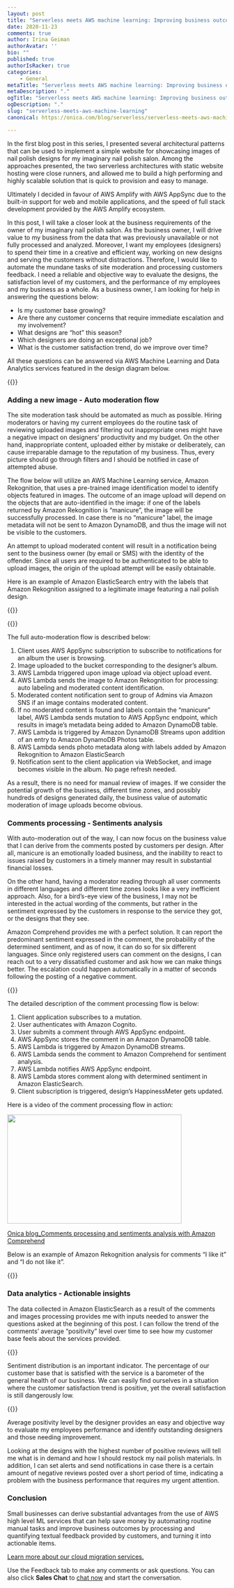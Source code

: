```yaml
---
layout: post
title: "Serverless meets AWS machine learning: Improving business outcomes with Amazon Comprehend and Amazon Rekognition"
date: 2020-11-23
comments: true
author: Irina Geiman
authorAvatar: ''
bio: ""
published: true
authorIsRacker: true
categories:
    - General
metaTitle: "Serverless meets AWS machine learning: Improving business outcomes with Amazon Comprehend and Amazon Rekognition"
metaDescription: "."
ogTitle: "Serverless meets AWS machine learning: Improving business outcomes with Amazon Comprehend and Amazon Rekognition"
ogDescription: "."
slug: "serverless-meets-aws-machine-learning"
canonical: https://onica.com/blog/serverless/serverless-meets-aws-machine-learning-improving-business-outcomes-with-amazon-comprehend-and-amazon-rekognition/

---
```


In the first blog post in this series, I presented several architectural
patterns that can be used to implement a simple website for showcasing images
of nail polish designs for my imaginary nail polish salon. Among the approaches
presented, the two serverless architectures
with static website hosting were close runners, and allowed me to build a
high performing and highly scalable solution that is quick to provision and
easy to manage.

<!--more-->

Ultimately I decided in favour of AWS Amplify with AWS
AppSync due to the built-in support for web and mobile applications, and
the speed of full stack development provided by the AWS Amplify ecosystem.

In this post, I will take a closer look at the business requirements of the
owner of my imaginary nail polish salon. As the business owner, I will drive
value to my business from the data that was previously unavailable or not
fully processed and analyzed. Moreover, I want my employees (designers) to
spend their time in a creative and efficient way, working on new designs and
serving the customers without distractions. Therefore, I would like to
automate the mundane tasks of site moderation and processing customers
feedback. I need a reliable and objective way to evaluate the designs, the
satisfaction level of my customers, and the performance of my employees and
my business as a whole. As a business owner, I am looking for help in
answering the questions below:

- Is my customer base growing?
- Are there any customer concerns that require immediate escalation and my involvement?
- What designs are “hot” this season?
- Which designers are doing an exceptional job?
- What is the customer satisfaction trend, do we improve over time?

All these questions can be answered via AWS Machine Learning and Data
Analytics services featured in the design diagram below.

{{<img src="aws-serverless-1.png" title="" alt="">}}

### Adding a new image - Auto moderation flow

The site moderation task should be automated as much as possible. Hiring
moderators or having my current employees do the routine task of reviewing
uploaded images and filtering out inappropriate ones might have a negative
impact on designers’ productivity and my budget. On the other hand,
inappropriate content, uploaded either by mistake or deliberately, can cause
irreparable damage to the reputation of my business. Thus, every picture
should go through filters and I should be notified in case of attempted abuse.

The flow below will utilize an AWS Machine Learning service, Amazon
Rekognition, that uses a pre-trained image identification model to identify
objects featured in images. The outcome of an image upload will depend on the
objects that are auto-identified in the image: if one of the labels returned
by Amazon Rekognition is “manicure”, the image will be successfully
processed. In case there is no “manicure” label, the image metadata will not
be sent to Amazon DynamoDB, and thus the image will not be visible to the
customers.

An attempt to upload moderated content will result in a notification being
sent to the business owner (by email or SMS) with the identity of the
offender. Since all users are required to be authenticated to be able to
upload images, the origin of the upload attempt will be easily obtainable.

Here is an example of Amazon ElasticSearch entry with the labels that Amazon
Rekognition assigned to a legitimate image featuring a nail polish design.

{{<img src="aws-serverless-2.png" title="" alt="">}}

{{<img src="aws-serverless-3.png" title="" alt="">}}

The full auto-moderation flow is described below:

1. Client uses AWS AppSync subscription to subscribe to notifications for
   an album the user is browsing.
2. Image uploaded to the bucket corresponding to the designer’s album.
3. AWS Lambda triggered upon image upload via object upload event.
4. AWS Lambda sends the image to Amazon Rekognition for processing: auto
   labeling and moderated content identification.
5. Moderated content notification sent to group of Admins via Amazon SNS if an
   image contains moderated content.
6. If no moderated content is found and labels contain the “manicure” label,
   AWS Lambda sends mutation to AWS AppSync endpoint, which results in
   image’s metadata being added to Amazon DynamoDB table.
7. AWS Lambda is triggered by Amazon DynamoDB Streams upon addition of an
   entry to Amazon DynamoDB Photos table.
8. AWS Lambda sends photo metadata along with labels added by Amazon
   Rekognition to Amazon ElasticSearch
9. Notification sent to the client application via WebSocket, and image
   becomes visible in the album. No page refresh needed.

As a result, there is no need for manual review of images. If we consider the
potential growth of the business, different time zones, and possibly hundreds
of designs generated daily, the business value of automatic moderation of
image uploads become obvious.

### Comments processing - Sentiments analysis

With auto-moderation out of the way, I can now focus on the business
value that I can derive from the comments posted by customers per
design. After all, manicure is an emotionally loaded business, and the
inability to react to issues raised by customers in a timely manner may
result in substantial financial losses.

On the other hand, having a moderator reading through all user comments in
different languages and different time zones looks like a very inefficient
approach. Also, for a bird’s-eye view of the business, I may not be
interested in the actual wording of the comments, but rather in the sentiment
expressed by the customers in response to the service they got, or the
designs that they see.

Amazon Comprehend provides me with a perfect solution. It can report the
predominant sentiment expressed in the comment, the probability of the
determined sentiment, and as of now, it can do so for six different
languages. Since only registered users can comment on the designs, I can
reach out to a very dissatisfied customer and ask how we can make things
better. The escalation could happen automatically in a matter of seconds
following the posting of a negative comment.

{{<img src="aws-serverless-4.png" title="" alt="">}}

The detailed description of the comment processing flow is below:

1. Client application subscribes to a mutation.
2. User authenticates with Amazon Cognito.
3. User submits a comment through AWS AppSync endpoint.
4. AWS AppSync stores the comment in an Amazon DynamoDB table.
5. AWS Lambda is triggered by Amazon DynamoDB streams.
6. AWS Lambda sends the comment to Amazon Comprehend for sentiment analysis.
7. AWS Lambda notifies AWS AppSync endpoint.
8. AWS Lambda stores comment along with determined sentiment in Amazon  ElasticSearch.
9. Client subscription is triggered, design’s HappinessMeter gets updated.

Here is a video of the comment processing flow in action:

<p><a href="https://onica.com?wvideo=0d7iciahno"><img src="https://embed-fastly.wistia.com/deliveries/4db079254166449ba179068128505158dfa16a1d.jpg?image_play_button_size=2x&amp;image_crop_resized=960x600&amp;image_play_button=1&amp;image_play_button_color=54bbffe0" width="400" height="250" style="width: 400px; height: 250px;"></a></p><p><a href="https://onica.com?wvideo=0d7iciahno">Onica blog_Comments processing and sentiments analysis with Amazon Comprehend</a></p>

Below is an example of Amazon Rekognition analysis for comments “I like it”
and “I do not like it”.

{{<img src="aws-serverless-5.png" title="" alt="">}}

### Data analytics - Actionable insights

The data collected in Amazon ElasticSearch as a result of the comments and
images processing provides me with inputs needed to answer the questions
asked at the beginning of this post. I can follow the trend of the
comments’ average “positivity” level over time to see how my customer base
feels about the services provided.

{{<img src="aws-serverless-6.png" title="" alt="">}}

Sentiment distribution is an important indicator. The percentage of our
customer base that is satisfied with the service is a barometer of the
general health of our business. We can easily find ourselves in a situation
where the customer satisfaction trend is positive, yet the overall
satisfaction is still dangerously low.

{{<img src="aws-serverless-7.png" title="" alt="">}}

Average positivity level by the designer provides an easy and objective way to
evaluate my employees performance and identify outstanding designers and
those needing improvement.

Looking at the designs with the highest number of positive reviews will tell
me what is in demand and how I should restock my nail polish materials. In
addition, I can set alerts and send notifications in case there is a certain
amount of negative reviews posted over a short period of time, indicating a
problem with the business performance that requires my urgent attention.

### Conclusion

Small businesses can derive substantial advantages from the use of AWS high
level ML services that can help save money by automating routine manual tasks
and improve business outcomes by processing and quantifying textual feedback
provided by customers, and turning it into actionable items.

<a class="cta purple" id="cta" href="https://www.rackspace.com/onica">Learn more about our cloud migration services.</a>

Use the Feedback tab to make any comments or ask questions. You can also click
**Sales Chat** to [chat now](https://www.rackspace.com/) and start the conversation.
